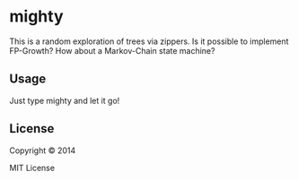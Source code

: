 # mighty

This is a random exploration of trees via zippers. Is it possible
to implement FP-Growth? How about a Markov-Chain state machine?

## Usage

Just type mighty and let it go!

## License

Copyright © 2014

MIT License

